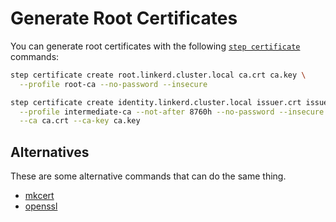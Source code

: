 # Generate Root Certificates

You can generate root certificates with the following [`step certificate`](https://smallstep.com/docs/step-cli/reference/certificate/) commands:

```bash
step certificate create root.linkerd.cluster.local ca.crt ca.key \
  --profile root-ca --no-password --insecure

step certificate create identity.linkerd.cluster.local issuer.crt issuer.key \
  --profile intermediate-ca --not-after 8760h --no-password --insecure \
  --ca ca.crt --ca-key ca.key
```

## Alternatives

These are some alternative commands that can do the same thing. 

* [mkcert](https://github.com/FiloSottile/mkcert)
* [openssl](https://www.openssl.org/)